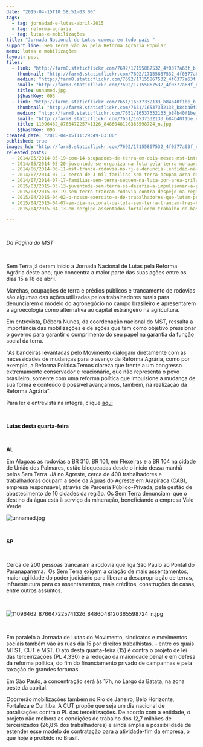 ```yaml
---
date: "2015-04-15T10:58:51-03:00"
tags:
  - tag: jornadad-e-lutas-abril-2015
  - tag: reforma-agrária
  - tag: lutas-e-mobilizações
title: "Jornada Nacional de Lutas começa em todo país "
support_line: Sem Terra vão às pela Reforma Agrária Popular
menu: lutas e mobilizações
layout: post
files:
  - link: "http://farm8.staticflickr.com/7692/17155867532_4f0377a63f_b.jpg"
    thumbnail: "http://farm8.staticflickr.com/7692/17155867532_4f0377a63f_t.jpg"
    medium: "http://farm8.staticflickr.com/7692/17155867532_4f0377a63f_z.jpg"
    small: "http://farm8.staticflickr.com/7692/17155867532_4f0377a63f_n.jpg"
    title: unnamed.jpg
    $$hashKey: 093
  - link: "http://farm8.staticflickr.com/7651/16537332133_b84b40f1be_b.jpg"
    thumbnail: "http://farm8.staticflickr.com/7651/16537332133_b84b40f1be_t.jpg"
    medium: "http://farm8.staticflickr.com/7651/16537332133_b84b40f1be_z.jpg"
    small: "http://farm8.staticflickr.com/7651/16537332133_b84b40f1be_n.jpg"
    title: 11096462_876647225741326_8486048120365598724_n.jpg
    $$hashKey: 09G
created_date: "2015-04-15T11:29:49-03:00"
published: true
images_hd: "http://farm8.staticflickr.com/7692/17155867532_4f0377a63f_n.jpg"
releated_posts:
  - 2014/05/2014-05-19-com-14-ocupacoes-de-terra-em-dois-meses-mst-intensifica-luta-em-pe.md
  - 2014/05/2014-05-20-juventude-se-organiza-na-luta-pela-terra-no-parana.md
  - 2014/06/2014-06-11-mst-tranca-rodovia-no-rj-e-denuncia-lentidao-na-desapropriacao-de-fazenda.md
  - 2014/07/2014-07-17-cerca-de-3-mil-familias-sem-terra-ocupam-area-da-araupel-no-parana.md
  - 2014/07/2014-07-17-familias-sem-terra-seguem-na-luta-por-area-grilada-em-abelardo-luz.md
  - 2015/03/2015-03-13-juventude-sem-terra-se-desafia-a-impulsionar-a-participacao-na-luta-pela-reforma-agraria.md
  - 2015/03/2015-03-19-sem-terra-trancam-rodovia-contra-despejo-na-regiao-do-vale-do-paraiba-em-sp.md
  - 2015/04/2015-04-02-o-nosso-exercito-e-de-trabalhadores-que-lutam-pela-terra-diz-coordenador-do-mst.md
  - 2015/04/2015-04-07-em-dia-nacional-de-luta-sem-terra-trancam-tres-brs-em-mato-grosso.md
  - 2015/04/2015-04-13-em-sergipe-assentados-fortalecem-trabalho-de-base.md

---
```

<p>&nbsp;</p>

<p><em>Da P&aacute;gina do MST </em></p>

<p>&nbsp;</p>

<p>Sem Terra j&aacute; deram in&iacute;cio a Jornada Nacional de Lutas pela Reforma Agr&aacute;ria deste ano, que concentra a maior parte das suas a&ccedil;&otilde;es entre os dias 15 a 18 de abril.</p>

<p>Marchas, ocupa&ccedil;&otilde;es de terra e pr&eacute;dios p&uacute;blicos e trancamento de rodovias s&atilde;o algumas das a&ccedil;&otilde;es utilizadas pelos trabalhadores rurais para denunciarem o modelo do agroneg&oacute;cio no campo brasileiro e apresentarem a agroecologia como alternativa ao capital estrangeiro na agricultura.</p>

<p>Em entrevista, D&eacute;bora Nunes, da coordena&ccedil;&atilde;o nacional do MST, ressalta a import&acirc;ncia das mobiliza&ccedil;&otilde;es e de a&ccedil;&otilde;es que tem como objetivo pressionar o governo para garantir o cumprimento do seu papel na garantia da fun&ccedil;&atilde;o social da terra.</p>

<p>&quot;As bandeiras levantadas pelo Movimento dialogam diretamente com as necessidades de mudan&ccedil;as para o avan&ccedil;o da Reforma Agr&aacute;ria, como por exemplo, a Reforma Pol&iacute;tica.Temos clareza que frente a um congresso extremamente conservador e reacion&aacute;rio, que n&atilde;o representa o povo brasileiro, somente com uma reforma pol&iacute;tica que impulsione a mudan&ccedil;a de sua forma e conte&uacute;do &eacute; poss&iacute;vel avan&ccedil;armos, tamb&eacute;m, na realiza&ccedil;&atilde;o da Reforma Agr&aacute;ria&quot;.</p>

<p>Para ler e entrevista na &iacute;ntegra, clique <a href="http://www.mst.org.br/2015/04/09/vivemos-um-novo-momento-da-luta-social-e-politica-no-brasil-onde-a-luta-de-classes-agoniza-e-expoe-as-contradicoes-da-nossa-sociedade.html">aqui</a></p>

<p>&nbsp;</p>

<p><strong>Lutas desta quarta-feira</strong></p>

<p>&nbsp;</p>

<p><strong>AL</strong></p>

<p>Em Alagoas as rodovias a BR 316, BR 101, em Flexeiras e a BR 104 na cidade de Uni&atilde;o dos Palmares, est&atilde;o bloqueadas desde o in&iacute;cio dessa manh&atilde; pelos Sem Terra. J&aacute; no Agreste, cerca de 400 trabalhadores e trabalhadoras ocupam a sede da &Aacute;guas do Agreste em Arapiraca (CAB), empresa respons&aacute;vel, atrav&eacute;s de Parceria P&uacute;blico-Privada, pela gest&atilde;o de abastecimento de 10 cidades da regi&atilde;o. Os Sem Terra denunciam&nbsp; que o destino da &aacute;gua est&aacute; &agrave; servi&ccedil;o da minera&ccedil;&atilde;o, beneficiando a empresa Vale Verde.</p>

<p><img alt="unnamed.jpg" src="http://farm8.staticflickr.com/7692/17155867532_4f0377a63f_b.jpg" /></p>

<p>&nbsp;</p>

<p><strong>SP</strong></p>

<p>&nbsp;</p>

<p>Cerca de 200 pessoas trancaram a rodovia que liga S&atilde;o Paulo ao Pontal do Paranapanema. &nbsp;Os Sem Terra exigem a cria&ccedil;&atilde;o de mais assentamentos, maior agilidade do poder judici&aacute;rio para liberar a desapropria&ccedil;&atilde;o de terras, infraestrutura para os assentamentos, mais cr&eacute;ditos, constru&ccedil;&otilde;es de casas, entre outros assuntos.</p>

<p>&nbsp;</p>

<p><img alt="11096462_876647225741326_8486048120365598724_n.jpg" src="http://farm8.staticflickr.com/7651/16537332133_b84b40f1be_b.jpg" /></p>

<p>&nbsp;</p>

<p>Em paralelo a Jornada de Lutas do Movimento, sindicatos e movimentos sociais tamb&eacute;m v&atilde;o &agrave;s ruas dia 15 por direitos trabalhistas. &ndash; entre os quais MTST, CUT e MST. O ato desta quarta-feira (15) &eacute; contra o projeto de lei das terceiriza&ccedil;&otilde;es (PL 4.330) e a redu&ccedil;&atilde;o da maioridade penal e em defesa da reforma pol&iacute;tica, do fim do financiamento privado de campanhas e pela taxa&ccedil;&atilde;o de grandes fortunas.</p>

<p>Em S&atilde;o Paulo, a concentra&ccedil;&atilde;o ser&aacute; &agrave;s 17h, no Largo da Batata, na zona oeste da capital.</p>

<p>Ocorrer&atilde;o mobiliza&ccedil;&otilde;es tamb&eacute;m no Rio de Janeiro, Belo Horizonte, Fortaleza e Curitiba. A CUT prop&otilde;e que seja um dia nacional de paralisa&ccedil;&otilde;es contra o PL das terceiriza&ccedil;&otilde;es. De acordo com a entidade, o projeto n&atilde;o melhora as condi&ccedil;&otilde;es de trabalho dos 12,7 milh&otilde;es de terceirizados (26,8% dos trabalhadores) e ainda amplia a possibilidade de estender esse modelo de contrata&ccedil;&atilde;o para a atividade-fim da empresa, o que hoje &eacute; proibido no Brasil.</p>

<p>&nbsp;</p>

<p>&nbsp;</p>

<p>&nbsp;</p>

<p>&nbsp;</p>

<p>&nbsp;</p>

<p>&nbsp;</p>

<p>&nbsp;</p>

<p>&nbsp;</p>

<p>&nbsp;</p>

<p>&nbsp;</p>

<p>&nbsp;</p>

<p>&nbsp;</p>

<p>&nbsp;</p>
